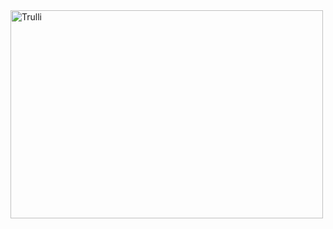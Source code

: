 <!DOCTYPE html>
<html>
<body>

<img src="pic_trulli.jpg" alt="Trulli" width="500" height="333">

</body>
</html>
